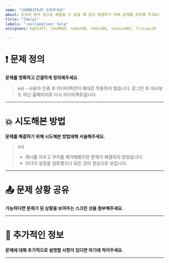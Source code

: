 ```yaml
---
name: "\U0001F625 도와주세요"
about: 도저히 혼자 힘으로 해결할 수 없을 때 같이 해결하기 위해 문제를 공유해 주세요!
title: "[Help]"
labels: ":exclamation: help"
assignees: hgh1472, jbw9964, semin98, shmin98, sunnism03, TrixieL20

---
```


# ❗ 문제 정의

**문제를 명확하고 간결하게 정의해주세요.**

> ex) - 사용자 인증 후 리다이렉션이 제대로 작동하지 않습니다. 
> 로그인 후 대시보드 아닌 홈페이지로 다시 리다이렉트됩니다.

---

# 💥 시도해본 방법

**문제를 해결하기 위해 시도해본 방법에해 서술해주세요.**

> ex)
> - 캐시를 지우고 쿠키를 제거해봤지만 문제가 해결되지 않았습니다.
> - 리다이 설정을 검토했으나 모든 것이 정상으로 보입니다.

---

# 📤 문제 상황 공유

**가능하다면 문제가 된 상황을 보여주는 스크린 샷을 첨부해주세요.**

---

# 📝 추가적인 정보

**문제에 대해 추가적으로 설명할 사항이 있다면 여기에 적어주세요.**

---
